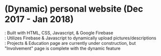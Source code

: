 # (Dynamic) personal website (Dec 2017 - Jan 2018)

: Built with HTML, CSS, Javascript, & Google Firebase<br />
: Utilizes Firebase & Javascript to dynamically upload pictures/descriptions<br />
: Projects & Education page are currently under construction, but "Involvement" page is complete with the dynamic feature
